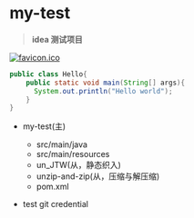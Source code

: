 # my-test

> **idea 测试项目**

[![](https://wtfo.gitee.io/favicon.ico "favicon.ico")](https://wtfo.gitee.io/)
```java
public class Hello{
    public static void main(String[] args){
      System.out.println("Hello world");
    }
}
```

+ my-test(主)
    + src/main/java
    + src/main/resources
    + un_JTW(从，静态织入)
    + unzip-and-zip(从，压缩与解压缩)
    + pom.xml

+ test git credential